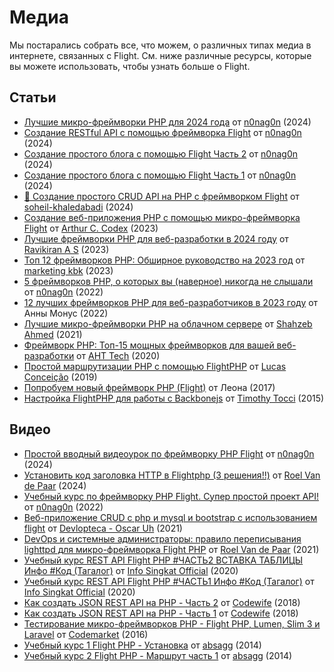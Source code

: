 # Медиа

Мы постарались собрать все, что можем, о различных типах медиа в интернете, связанных с Flight. См. ниже различные ресурсы, которые вы можете использовать, чтобы узнать больше о Flight.

## Статьи

- [Лучшие микро-фреймворки PHP для 2024 года](https://dev.to/n0nag0n/best-php-micro-frameworks-for-2024-19h6) от [n0nag0n](https://github.com/n0nag0n) (2024)
- [Создание RESTful API с помощью фреймворка Flight](https://dev.to/n0nag0n/creating-a-restful-api-with-flight-framework-56lj) от [n0nag0n](https://github.com/n0nag0n) (2024)
- [Создание простого блога с помощью Flight Часть 2](https://dev.to/n0nag0n/building-a-simple-blog-with-flight-part-2-5acb) от [n0nag0n](https://github.com/n0nag0n) (2024)
- [Создание простого блога с помощью Flight Часть 1](https://dev.to/n0nag0n/building-a-simple-blog-with-flight-part-1-4ap8) от [n0nag0n](https://github.com/n0nag0n) (2024)
- [🚀 Создание простого CRUD API на PHP с фреймворком Flight](https://dev.to/soheilkhaledabadi/build-a-simple-crud-api-in-php-with-the-flight-framework-5fnk) от [soheil-khaledabadi](https://dev.to/soheilkhaledabadi) (2024)
- [Создание веб-приложения PHP с помощью микро-фреймворка Flight](https://reintech.io/blog/building-php-web-application-flight-micro-framework) от [Arthur C. Codex](https://reintech.io/blog/author/arthur-c-codex) (2023)
- [Лучшие фреймворки PHP для веб-разработки в 2024 году](https://www.simplilearn.com/tutorials/php-tutorial/php-framework) от [Ravikiran A S](https://www.simplilearn.com/tutorials/php-tutorial/php-framework) (2023)
- [Топ 12 фреймворков PHP: Обширное руководство на 2023 год](https://marketingkbk1.medium.com/top-12-php-frameworks-a-comprehensive-guide-for-2023-73746e49a1dd) от [marketing kbk](https://marketingkbk1.medium.com/) (2023)
- [5 фреймворков PHP, о которых вы (наверное) никогда не слышали](https://dev.to/n0nag0n/5-php-frameworks-youve-probably-never-heard-of-3jc1) от [n0nag0n](https://github.com/n0nag0n) (2022)
- [12 лучших фреймворков PHP для веб-разработчиков в 2023 году](https://raygun.com/blog/top-php-frameworks/) от Анны Монус (2022)
- [Лучшие микро-фреймворки PHP на облачном сервере](https://www.cloudways.com/blog/php-micro-framework/) от [Shahzeb Ahmed](https://www.cloudways.com/blog/author/shahzebahmed/) (2021)
- [Фреймворк PHP: Топ-15 мощных фреймворков для вашей веб-разработки](https://blog.arrowhitech.com/php-framework-top-15-powerful-ones-for-your-web-development-2020/) от [AHT Tech](https://blog.arrowhitech.com/author/aht-tech/) (2020)
- [Простой маршрутизации PHP с помощью FlightPHP](https://lucasrconceicao.medium.com/easy-php-routing-with-flightphp-344a86a1a449) от [Lucas Conceição](https://lucasrconceicao.medium.com/) (2019)
- [Попробуем новый фреймворк PHP (Flight)](https://scaledimages.com/post/2017-09-20-trying-out-new-php-framework-flight/) от Леона (2017)
- [Настройка FlightPHP для работы с Backbonejs](https://timothytocci.com/category/flightphp/) от [Timothy Tocci](https://timothytocci.com/author/timothytocci/) (2015)

## Видео

- [Простой вводный видеоурок по фреймворку PHP Flight](https://www.youtube.com/watch?v=VCztp1QLC2c) от [n0nag0n](https://www.youtube.com/@n0nag0n) (2024)
- [Установить код заголовка HTTP в Flightphp (3 решения!!)](https://www.youtube.com/watch?v=g1i0iy3LqKo) от [Roel Van de Paar](https://www.youtube.com/@RoelVandePaar) (2024)
- [Учебный курс по фреймворку PHP Flight. Супер простой проект API!](https://www.youtube.com/watch?v=46WVlj1bXH0) от [n0nag0n](https://www.youtube.com/@n0nag0n) (2022)
- [Веб-приложение CRUD с php и mysql и bootstrap с использованием flight](https://www.youtube.com/watch?v=WC7gxan2kHU) от [Devlopteca - Oscar Uh](https://www.youtube.com/@Develoteca) (2021)
- [DevOps и системные администраторы: правило переписывания lighttpd для микро-фреймворка Flight PHP](https://www.youtube.com/watch?v=2_CVDbWKpJs) от [Roel Van de Paar](https://www.youtube.com/@RoelVandePaar) (2021)
- [Учебный курс REST API Flight PHP #ЧАСТЬ2 ВСТАВКА ТАБЛИЦЫ Инфо #Код (Тагалог)](https://www.youtube.com/watch?v=PpfCZc_j17w) от [Info Singkat Official](https://www.youtube.com/@InfoSingkat) (2020)
- [Учебный курс REST API Flight PHP #ЧАСТЬ1 Инфо #Код (Тагалог)](https://www.youtube.com/watch?v=-f1a1wIAbJo) от [Info Singkat Official](https://www.youtube.com/@InfoSingkat) (2020)
- [Как создать JSON REST API на PHP - Часть 2](https://www.youtube.com/watch?v=QmNWvdJ0-Fw) от [Codewife](https://www.youtube.com/@Codewife) (2018)
- [Как создать JSON REST API на PHP - Часть 1](https://www.youtube.com/watch?v=eyzd3orrUMs) от [Codewife](https://www.youtube.com/@Codewife) (2018)
- [Тестирование микро-фреймворков PHP - Flight PHP, Lumen, Slim 3 и Laravel](https://www.youtube.com/watch?v=QRL1W4ofsqE) от [Codemarket](https://www.youtube.com/@Codemarket) (2016)
- [Учебный курс 1 Flight PHP - Установка](https://www.youtube.com/watch?v=0sfsQfingB8) от [absagg](https://www.youtube.com/@absagg) (2014)
- [Учебный курс 2 Flight PHP - Маршрут часть 1](https://www.youtube.com/watch?v=Rgmxy9w1MZI) от [absagg](https://www.youtube.com/@absagg) (2014)